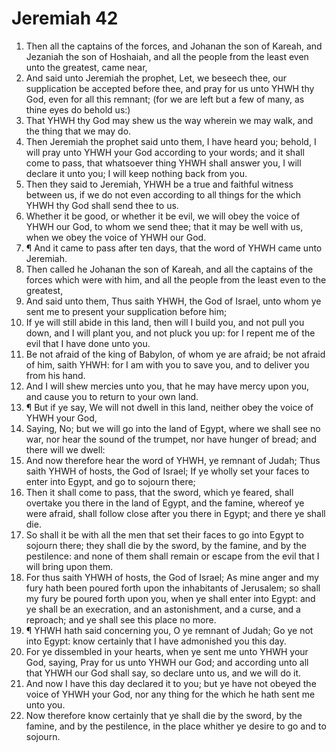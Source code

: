 ﻿# Jeremiah 42
1. Then all the captains of the forces, and Johanan the son of Kareah, and Jezaniah the son of Hoshaiah, and all the people from the least even unto the greatest, came near, 
2. And said unto Jeremiah the prophet, Let, we beseech thee, our supplication be accepted before thee, and pray for us unto YHWH thy God, even for all this remnant; (for we are left but a few of many, as thine eyes do behold us:) 
3. That YHWH thy God may shew us the way wherein we may walk, and the thing that we may do. 
4. Then Jeremiah the prophet said unto them, I have heard you; behold, I will pray unto YHWH your God according to your words; and it shall come to pass, that whatsoever thing YHWH shall answer you, I will declare it unto you; I will keep nothing back from you. 
5. Then they said to Jeremiah, YHWH be a true and faithful witness between us, if we do not even according to all things for the which YHWH thy God shall send thee to us. 
6. Whether it be good, or whether it be evil, we will obey the voice of YHWH our God, to whom we send thee; that it may be well with us, when we obey the voice of YHWH our God. 
7. ¶ And it came to pass after ten days, that the word of YHWH came unto Jeremiah. 
8. Then called he Johanan the son of Kareah, and all the captains of the forces which were with him, and all the people from the least even to the greatest, 
9. And said unto them, Thus saith YHWH, the God of Israel, unto whom ye sent me to present your supplication before him; 
10. If ye will still abide in this land, then will I build you, and not pull you down, and I will plant you, and not pluck you up: for I repent me of the evil that I have done unto you. 
11. Be not afraid of the king of Babylon, of whom ye are afraid; be not afraid of him, saith YHWH: for I am with you to save you, and to deliver you from his hand. 
12. And I will shew mercies unto you, that he may have mercy upon you, and cause you to return to your own land. 
13. ¶ But if ye say, We will not dwell in this land, neither obey the voice of YHWH your God, 
14. Saying, No; but we will go into the land of Egypt, where we shall see no war, nor hear the sound of the trumpet, nor have hunger of bread; and there will we dwell: 
15. And now therefore hear the word of YHWH, ye remnant of Judah; Thus saith YHWH of hosts, the God of Israel; If ye wholly set your faces to enter into Egypt, and go to sojourn there; 
16. Then it shall come to pass, that the sword, which ye feared, shall overtake you there in the land of Egypt, and the famine, whereof ye were afraid, shall follow close after you there in Egypt; and there ye shall die. 
17. So shall it be with all the men that set their faces to go into Egypt to sojourn there; they shall die by the sword, by the famine, and by the pestilence: and none of them shall remain or escape from the evil that I will bring upon them. 
18. For thus saith YHWH of hosts, the God of Israel; As mine anger and my fury hath been poured forth upon the inhabitants of Jerusalem; so shall my fury be poured forth upon you, when ye shall enter into Egypt: and ye shall be an execration, and an astonishment, and a curse, and a reproach; and ye shall see this place no more. 
19. ¶ YHWH hath said concerning you, O ye remnant of Judah; Go ye not into Egypt: know certainly that I have admonished you this day. 
20. For ye dissembled in your hearts, when ye sent me unto YHWH your God, saying, Pray for us unto YHWH our God; and according unto all that YHWH our God shall say, so declare unto us, and we will do it. 
21. And now I have this day declared it to you; but ye have not obeyed the voice of YHWH your God, nor any thing for the which he hath sent me unto you. 
22. Now therefore know certainly that ye shall die by the sword, by the famine, and by the pestilence, in the place whither ye desire to go and to sojourn. 

